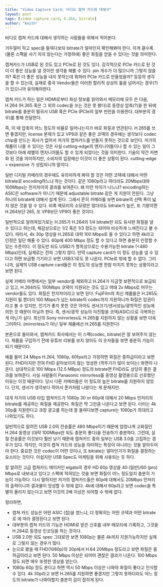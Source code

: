 ```yaml
---
title: "Video Capture Card: 비디오 캡쳐 카드에 대해서"
layout: post
tags: [video capture card, h.264, bitrate]
author: "Keith"
---
```


비디오 캡쳐 카드에 대해서 생각하는 사람들을 위해서 적어본다.

거두절미 하고 spec을 들여다보되 bitrate가 얼마인지 확인해봐야 한다. 이게 클수록 (물론 스펙을 사기 치지 않는다는 가정하에) 좋은 화질을 얻을 수 있다는 것을 의미한다.

캡쳐카드가 USB로 된 것도 있고 PCIe로 된 것도 있다. 감각적으로 PCIe 카드로 된 것이 더 좋은 성능을 낼 것이란 생각을 해볼 수 있다. pin 개수가 더 많으니까 그렇지 않을까? 혹은 더 좋은 성능을 내지 못하는데 뭐하러 PCIe 카드로 만들었을까? 등등의 생각을 할 수 있는데, 실제로 중국 Vendor들은 이러한 합리적 상상의 틀을 넘어서는 경우(?)가 있으니까 유의해야한다.

캡쳐 카드가 하는 일은 HDMI로부터 화상 정보를 읽어와서 메모리에 모두 쓴 다음, H.264 (H.265 혹은 그 외의 codec을 쓰는 것은 못 봤다)로 동영상 압축(?)을 한 뒤에 bitrate를 충분히 떨궈서 USB 혹은 PCIe (PCIe의 일부 핀만을 이용한다. 대부분의 경우)를 통해 전달한다.

즉, 이 때 압축이 어느 정도의 비율로 일어나는지가 바로 화질과 연관된다. H.265를 쓰면 좋겠지만, license 문제가 있고 VP9과 같은 좋은 코덱의 경우에는 생각보다 codec chip을 만드는 회사가 없어서 저가의 캡쳐카드를 만들지 못하는 것으로 보인다. 저가의 제품이 나올 수 있다는 것은 사실 cutting-edge의 엔지니어들이나 할 수 있는 일이 그것보다 아래 레벨의 엔지니어들도 할 수 있게 되었다는 것을 의미한다. 기술의 약간 저변화 된 것을 의미하지만, 소비자의 입장에선 이것이 더 좋은 상황이 된다. cutting-edge = expensive 가 성립되니까 말이다.

일반 디지털 카메라의 경우에도 유의미하게 봐야 할 것은 어떤 코덱에 대해서 어떤 bitrate로 encoding하느냐 하는 것이다. 같은 1080p라고 하더라도 20Mbps대와 100Mbps는 천지차이의 결과를 보여준다. 왜 이런 차이가 나느냐? encoding하는 ASIC은 software가 아니기 때문에 adjustable bitrate 같은 게 지원이 안된다. 그냥 하나의 bitrate에 대해서 설계 된다. 그래서 흔히 카메라를 보면 bitrate의 선택 폭이 넓지 않은 것을 알 수 있다. 비록 메모리의 소모량은 많더라도 bitrate가 높은, 또 기왕이면 H.264보단 265, 또 VP8보단 VP9이 좋은 것이다. 

일반적으로 알려져있기로는 H.265가 H.264의 1/4 bitrate만 되도 유사한 화질을 낼 수 있다고 하는데, 체감상으로는 1/2 혹은 1/3 정도는 되어야 비슷하게 느껴진다고 볼 수 있다. 따라서, 4k 30p 영상을 H.265로 대략 100 Mbps로 쏠 수 있다고 하면 4k라고 인정은 일단 해줄 수 있다. 60p에 400 Mbps 정도 할 수 있다고 하면 충분히 인정할 수 있는 수준이다. 이 정도만 되도 USB2가 명목상으로는 수용가능한 bitrate (<480 Mbps)인데, 실제로는 전혀 그렇지 않다. 만약 capture card가 이 정도 성능을 낼 수 있다고 하면 보급형 기기라고 보면 USB3.1로도 못 나온다. PCIe로 밖에 할 수 없다. 그러니까, 실제의 USB capture card들은 이 정도의 성능엔 한참 미치지 못하는 상황이라고 보면 된다. 

실제 카메라 마켓에서는 일부 vendor를 제외하고 H.264가 지금껏 보편적으로 보급되고 있고, H.264라도 100Mbps 코덱이 지원되는 것도 있고 여태 2x Mbps로 머무는 vendor들도 있다. 화질은 천지차이라고 보면 된다. FujiFilm의 최신 제품들은 H.265도 지원이 될 뿐더러 100 Mbps가 넘는 bitrate의 codec까지 지원하니까 화질은 압권이라고 볼 수 있지만, 인기가 좋지 못한 것은 아마도 센서크기/센서성능/광학적인 성능에 의한 것 때문이 아닐까 한다. 즉, 센서/광학 성능의 미진함을 코덱(ASIC)으로 극복하는 게 아닌가 싶다. 최신의 Sony mirrorless도 H.265를 지원하지 않는 상황을 보면 더욱 그러하다. (mirrorless가 아닌 일부 제품에선 H.265를 지원한다)

본론으로 돌아와서, 캡쳐카드 회사에서는 이 스펙(codec, bitrate)은 잘 보여주지 않는다. 제품을 구입하기 전에 유튜브 리뷰를 보지 않아도 이 숫자들을 보면 충분히 가늠이 되기 때문이다. 

예를 들어 24 Mbps H.264, 1080p, 60fps라고 가정하면 화질은 중하급이라고 보면 된다. FHD이지만 전혀 FHD 같아보이지 않는 엉성한 (깍뚜기가 많이 보이는) 화면이 나온다. 상대적으로 100 Mbps (12.5 MBps) 정도의 bitrate면 FHD라도 상당히 좋은 결과를 보여준다. 사실 사람들이 Panasonic mirrorless를 동영상 촬영용으로 선호했던 이유는 이것 때문이다. 당시 다른 카메라들은 이 정도의 높은 bitrate를 지원하지 않았다. 단지, 센서가 생각보다 작아서 폰카처럼 나왔다는 게 문제지만.

대개 저가의 USB 타입 캡쳐카드가 1080p 30 or 60p에 대해서 20 Mbps 언저리의 bitrate를 제공하는 화질을 제공한다. 화질은 딱 그만큼 나온다고 보면 된다. 더러는 4k 30p를 지원한다고 과장 광고를 하는데 잘 들여다보면 capture는 1080p가 최대라고 나와있기도 하다.

일반적으로 알려진 USB 2.0의 전송률은 480 Mbps이기 때문에 엄청나게 고화질인 H.264 동영상 (대략 100Mbps만 되도 충분히 좋다)을 전송하기 충분하다. 그런데, 실질 전송률은 이것보다 훨씬 낮기 때문에 캡쳐카드 중의 일부는 USB 3.0을 고집하는 경우가 있다. 하지만, 이것이 켑쳐 카드의 성능을 의미하는 특징이 아니라는 것을 알아두어야 한다. 중요한 것은 codec이 어떤 것이냐, 또 bitrate는 얼마인가가 화질을 결정하는 요소라는 것이다. 아쉽지만 USB Spec도 마케팅을 위해 사용되는 듯 하다.

잘 알려진 고급 캡쳐카드 메이커인 elgato의 경우 HD 60p 영상을 40 (일반)/60 (pro) Mbps로 내보내고 있다고 스펙에 적혀있는 것을 보면 화질이 어느 정도일지 충분히 가늠이 가능하다. 다시 말하지만 저가의 캡쳐카드들은 60p에 대해서도 20Mbps 언저리의 출력이니까 결과물이 엉성할 수 밖에 없다. 4k에 대해서 60p라고 보면 codec을 특별히 올리지 않는다고 보면 이것의 2배 이상은 되야할 수 밖에 없다.

정리하면,
- 캡쳐 카드 성능은 어떤 ASIC (칩)을 썼느냐, 더 정확히는 어떤 코덱과 어떤 bitrate로 에 따라 결정된다고 보면 된다. 
- 대부분의 캡쳐 카드의 기능은 HDMI로 받은 신호를 내부 메모리에 기록하고, 그것을 H.264로 동영상 인코딩을 하는 것이다.
- USB 2.0만 되도 spec 그대로만 보면 1080p는 물론 4k까지 지원가능하지만 실제로 그렇지 않는 경우가 많다.
- 눈으로 봤을 때 FHD(1080p)의 30p에서 H.64 20Mbps 정도라고 보면 화질은 중하급이라고 보면 된다. 50 Mbps 이상은 되어야 괜찮은 결과가 나온다. 100 Mbps 정도 되면 매우 또렷한 영상을 얻는다.
- 1080p 60p 정도 본다고 하면 역시 50 Mbps 이상은 나와야 화질이 좋다고 인식할 수 있다. 4k 30p라고 보면 H.265를 지원하면 좋겠지만 그렇지 못하더라도 어느 정도의 bitrate가 나와야할지 충분히 감이 잡히게 된다.




